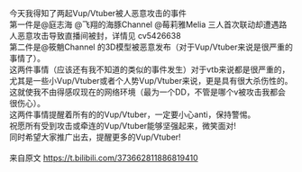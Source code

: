 今天我得知了两起Vup/Vtuber被人恶意攻击的事件<br>
第一件是@庭志海 @飞翔的海豚Channel @莓莉雅Melia 三人首次联动却遭遇路人恶意攻击导致直播间被封，详情见 cv5426638<br>
第二件是@筱魈Channel 的3D模型被恶意发布（对于Vup/Vtuber来说是很严重的事情了）。<br>
这两件事情（应该还有我不知道的类似的事件发生）对于vtb来说都是很严重的，尤其是一些小Vup/Vtuber或者个人势Vup/Vtuber来说，更是具有很大杀伤性的。<br>
这就使我不由得感叹现在的网络环境（最为一个DD，不管是哪个v被攻击我都会很伤心）。<br>
这两件事情提醒着所有的的Vup/Vtuber，一定要小心anti，保持警惕。<br>
祝愿所有受到攻击或牵连的Vup/Vtuber能够坚强起来，微笑面对!<br>
同时希望大家推广出去，提醒更多的Vup/Vtuber!
<br><br>
来自原文 https://t.bilibili.com/373662811886819410

